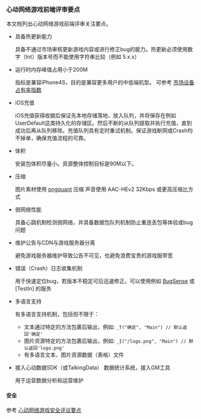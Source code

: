 ### 心动网络游戏前端评审要点

本文档列出心动网络游戏前端评审关注要点。

* 具备热更新能力

	具备不通过市场审核更新游戏内容或进行修正bug的能力。热更新必须使用数字（Int）版本号而不能使用字符串比较（例如 5.x.x）

* 运行时内存峰值占用小于200M

	指标是兼容iPhone4S，目的是兼容更多用户的中低端机型。
	可参考 [市场设备占有率指数](http://www.umindex.com/devices/ios_models)

* iOS充值

	iOS充值获得收据后保证先本地存储落地、放入队列，并将保存在例如UserDefault这类持久化的存储区。然后不断的从队列提取并执行充值，直到成功后再从队列移除。充值队列具有定时重试机制。保证游戏断网或Crash均不掉单，确保充值流程的可靠。

* 体积

	安装包体积尽量小。资源整体控制目标是90M以下。

* 压缩

	图片素材使用 [pngquant](https://pngquant.org/) 压缩
	声音使用 AAC-HEv2 32Kbps 或更高压缩比方式

* 弱网络性能

	具备心跳机制检测弱网络，并具备数据包队列机制防止重连丢包等体验或bug问题

* 维护公告与CDN与游戏服务器分离

	避免游戏服务器维护导致公告不可见，也避免浪费宝贵的游戏服带宽

* 错误（Crash）日志收集机制

	用于快速定位bug，若版本不稳定可后迅速修正。可以使用例如 [BugSense](http://bugsense.com/) 或 [TestIn] 的服务

* 多语言支持

	有多语言支持机制，包括但不限于：
	- 文本通过特定的方法包裹后输出，例如: `_T("确定", "Main") // 默认返回'确定' ` 
	- 图片资源特定的方法包裹后输出，例如: `_I("/logo.png", "Main") // 默认返回'logo.png' ` 
	- 有多语言文本、图片资源数据（表格）文件

* 接入心动数据SDK（或TalkingData） 数据统计系统，接入GM工具

	用于运营数据分析和运营维护
	

#### 安全
参考 [心动网络游戏安全评议要点](security.md)
